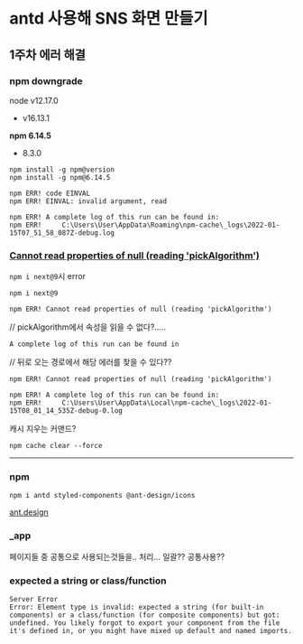 # antd 사용해 SNS 화면 만들기

## 1주차 에러 해결

### npm downgrade

node v12.17.0
- v16.13.1

**npm 6.14.5**
- 8.3.0
```
npm install -g npm@version
npm install -g npm@6.14.5
```

```
npm ERR! code EINVAL
npm ERR! EINVAL: invalid argument, read

npm ERR! A complete log of this run can be found in:
npm ERR!     C:\Users\User\AppData\Roaming\npm-cache\_logs\2022-01-15T07_51_58_087Z-debug.log
```

### [Cannot read properties of null (reading 'pickAlgorithm')](https://stackoverflow.com/questions/69567381/getting-cannot-read-property-pickalgorithm-of-null-error-in-react-native)

`npm i next@9`시 error
```
npm i next@9
```

`npm ERR! Cannot read properties of null (reading 'pickAlgorithm')`

// pickAlgorithm에서 속성을 읽을 수 없다?.....

`A complete log of this run can be found in`

// 뒤로 오는 경로에서 해당 에러를 찾을 수 있다??

```
npm ERR! Cannot read properties of null (reading 'pickAlgorithm')

npm ERR! A complete log of this run can be found in:
npm ERR!     C:\Users\User\AppData\Local\npm-cache\_logs\2022-01-15T08_01_14_535Z-debug-0.log
```

캐시 지우는 커맨드?
```
npm cache clear --force
```

--- 

### npm 

```
npm i antd styled-components @ant-design/icons
```

[ant.design](https://ant.design/)

### _app 

페이지들 중 공통으로 사용되는것들을.. 처리... 일괄?? 공통사용??

### expected a string or class/function
```
Server Error
Error: Element type is invalid: expected a string (for built-in components) or a class/function (for composite components) but got: undefined. You likely forgot to export your component from the file it's defined in, or you might have mixed up default and named imports.
```